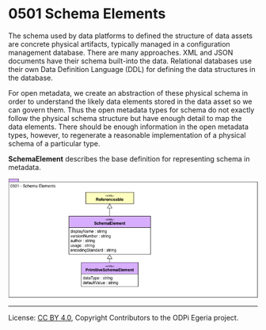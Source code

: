 <!-- SPDX-License-Identifier: CC-BY-4.0 -->
<!-- Copyright Contributors to the ODPi Egeria project. -->

# 0501 Schema Elements

The schema used by data platforms to defined the structure of data assets are concrete physical
artifacts, typically managed in a configuration management database.  There are many approaches.
XML and JSON documents have their schema built-into the data.
Relational databases use their own Data Definition Language (DDL) for defining the data structures in the database.  

For open metadata, we create an abstraction of these physical
schema in order to understand the likely data elements stored
in the data asset so we can govern them.
Thus the open metadata types for schema do not exactly
follow the physical schema structure but have enough detail
to map the data elements.
There should be enough information in the open metadata types, however,
to regenerate a reasonable implementation of a physical schema
of a particular type.

**SchemaElement** describes the base definition for representing
schema in metadata.

![UML](0501-Schema-Elements.png)


----
License: [CC BY 4.0](https://creativecommons.org/licenses/by/4.0/),
Copyright Contributors to the ODPi Egeria project.